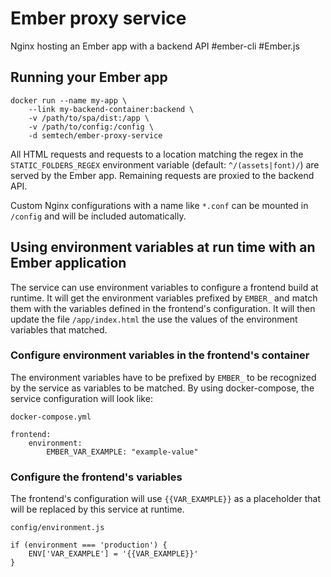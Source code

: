 # Ember proxy service
Nginx hosting an Ember app with a backend API #ember-cli #Ember.js

## Running your Ember app
    docker run --name my-app \
        --link my-backend-container:backend \
        -v /path/to/spa/dist:/app \
        -v /path/to/config:/config \
        -d semtech/ember-proxy-service

All HTML requests and requests to a location matching the regex in the `STATIC_FOLDERS_REGEX` environment variable (default: `^/(assets|font)/`) are served by the Ember app. Remaining requests are proxied to the backend API.

Custom Nginx configurations with a name like `*.conf` can be mounted in `/config` and will be included automatically.

## Using environment variables at run time with an Ember application

The service can use environment variables to configure a frontend build at runtime. It will get the environment variables prefixed by `EMBER_` and match them with the variables defined in the frontend's configuration. It will then update the file `/app/index.html` the use the values of the environment variables that matched.

### Configure environment variables in the frontend's container

The environment variables have to be prefixed by `EMBER_` to be recognized by the service as variables to be matched. By using docker-compose, the service configuration will look like:

    docker-compose.yml

    frontend:
        environment:
            EMBER_VAR_EXAMPLE: "example-value"

### Configure the frontend's variables

The frontend's configuration will use `{{VAR_EXAMPLE}}` as a placeholder that will be replaced by this service at runtime.

    config/environment.js

    if (environment === 'production') {
        ENV['VAR_EXAMPLE'] = '{{VAR_EXAMPLE}}'
    }

